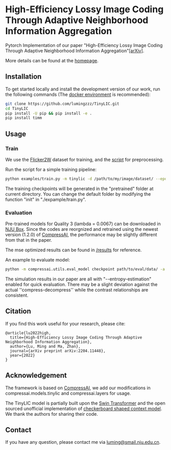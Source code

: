 # High-Efficiency Lossy Image Coding Through Adaptive Neighborhood Information Aggregation
Pytorch Implementation of our paper "High-Efficiency Lossy Image Coding Through Adaptive Neighborhood Information Aggregation"[[arXiv]](https://arxiv.org/abs/2204.11448).

More details can be found at the [homepage](https://njuvision.github.io/TinyLIC/). 

## Installation
To get started locally and install the development version of our work, run the following commands (The [docker environment](https://registry.hub.docker.com/layers/pytorch/pytorch/1.8.1-cuda11.1-cudnn8-devel/images/sha256-024af183411f136373a83f9a0e5d1a02fb11acb1b52fdcf4d73601912d0f09b1?context=explore) is recommended):
```bash
git clone https://github.com/lumingzzz/TinyLIC.git
cd TinyLIC
pip install -U pip && pip install -e .
pip install timm
```

## Usage

### Train
We use the [Flicker2W](https://github.com/liujiaheng/CompressionData) dataset for training, and the [script](https://github.com/xyq7/InvCompress/tree/main/codes/scripts) for preprocessing.

Run the script for a simple training pipeline:
```bash
python examples/train.py -m tinylic -d /path/to/my/image/dataset/ --epochs 400 -lr 1e-4 --batch-size 8 --cuda --save
```
The training checkpoints will be generated in the "pretrained" folder at current directory. You can change the default folder by modifying the function "init" in "./expample/train.py".


### Evaluation
Pre-trained models for Quality 3 (lambda = 0.0067) can be downloaded in [NJU Box](https://box.nju.edu.cn/d/20d8c218821d48d6af23/). Since the codes are reorgnized and retrained using the newest version (1.2.0) of [CompressAI](https://github.com/InterDigitalInc/CompressAI/), the performance may be slightly different from that in the paper.

The mse optimized results can be found in [/results](https://github.com/lumingzzz/TinyLIC/tree/main/results) for reference.

An example to evaluate model:
```bash
python -m compressai.utils.eval_model checkpoint path/to/eval/data/ -a tinylic -p path/to/pretrained/model --cuda
```
The simulation results in our paper are all with "--entropy-estimation" enabled for quick evaluation. There may be a slight deviation against the actual ''compress-decompress'' while the contrast relationships are consistent.

## Citation
If you find this work useful for your research, please cite:

```
@article{lu2022high,
  title={High-Efficiency Lossy Image Coding Through Adaptive Neighborhood Information Aggregation},
  author={Lu, Ming and Ma, Zhan},
  journal={arXiv preprint arXiv:2204.11448},
  year={2022}
}
```

## Acknowledgement
The framework is based on [CompressAI](https://github.com/InterDigitalInc/CompressAI/), we add our modifications in compressai.models.tinylic and compressai.layers for usage.

The TinyLIC model is partially built upon the [Swin Transformer](https://github.com/microsoft/Swin-Transformer) and the open sourced unofficial implementation of [checkerboard shaped context model](https://github.com/leelitian/Checkerboard-Context-Model-Pytorch). We thank the authors for sharing their code.

## Contact
If you have any question, please contact me via luming@smail.nju.edu.cn.
